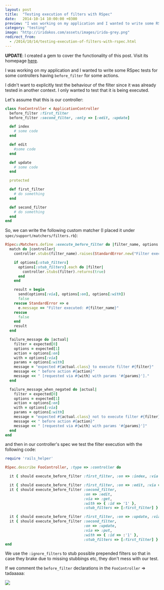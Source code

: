 ```yaml
---
layout: post
title:  "Testing execution of filters with RSpec"
date:   2014-10-14 10:00:00 +0300
preview: "I was working on my application and I wanted to write some RSpec tests for some controllers having `before_filter` for some actions...."
category: "testing"
image: "http://iridakos.com/assets/images/irida-grey.png"
redirect_from:
  - /2014/10/14/testing-execution-of-filters-with-rspec.html
---
```


**UPDATE**: I created a gem to cover the functionality of this post. Visit its homepage [here](https://github.com/iridakos/rspec-matchers-controller_filters).

I was working on my application and I wanted to write some RSpec tests for some controllers having `before_filter` for some actions.

I didn't want to explicitly test the behaviour of the filter since it was already tested in another context. I only wanted to test that it is being executed.

Let's assume that this is our controller:

``` ruby
class FooController < ApplicationController
  before_filter :first_filter
  before_filter :second_filter, :only => [:edit, :update]

  def index
    # some code
  end

  def edit
    #some code
  end

  def update
    # some code
  end

  protected

  def first_filter
    # do something
  end

  def second_filter
    # do something
  end
end
```

So, we can write the following custom matcher (I placed it under `spec/support/matchers/filters.rb`):

``` ruby
RSpec::Matchers.define :execute_before_filter do |filter_name, options|
  match do |controller|
    controller.stubs(filter_name).raises(StandardError.new("Filter executed: #{filter_name}"))

    if options[:stub_filters]
      options[:stub_filters].each do |filter|
        controller.stubs(filter).returns(true)
      end
    end

    result = begin
      send(options[:via], options[:on], options[:with])
      false
    rescue StandardError => e
      e.message == "Filter executed: #{filter_name}"
    rescue
      false
    end
    result
  end

  failure_message do |actual|
    filter = expected[0]
    options = expected[1]
    action = options[:on]
    with = options[:via]
    params = options[:with]
    message = "expected #{actual.class} to execute filter #{filter}"
    message << " before action #{action}"
    message << " [requested via #{with} with params '#{params}']."
  end

  failure_message_when_negated do |actual|
    filter = expected[0]
    options = expected[1]
    action = options[:on]
    with = options[:via]
    params = options[:with]
    message = "expected #{actual.class} not to execute filter #{filter}"
    message << " before action #{action}"
    message << " [requested via #{with} with params '#{params}']"
  end
end
```

and then in our controller's spec we test the filter execution with the following code:

``` ruby
require 'rails_helper'

RSpec.describe FooController, :type => :controller do

  it { should execute_before_filter :first_filter, :on => :index, :via => :get }

  it { should execute_before_filter :first_filter, :on => :edit, :via => :get, :with => { :id => '1' } }
  it { should execute_before_filter :second_filter,
                                    :on => :edit,
                                    :via => :get,
                                    :with => { :id => '1' },
                                    :stub_filters => [:first_filter] }

  it { should execute_before_filter :first_filter, :on => :update, :via => :put, :with => { :id => '1' } }
  it { should execute_before_filter :second_filter,
                                    :on => :update,
                                    :via => :put,
                                    :with => { :id => :'1' },
                                    :stub_filters => [:first_filter] }
end
```

We use the `:ignore_filters` to stub possible prepended filters so that in case they brake due to missing stubbings etc, they don't mess with our test.

If we comment the `before_filter` declarations in the `FooController` => tadaaaaa:

![](http://1.bp.blogspot.com/-bQn2QNa2khs/VE_hB6TVtpI/AAAAAAAAA7Y/vnRKVmXyXJ0/s1600/irida.png)
